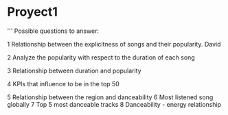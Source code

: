 # Proyect1


'''
Possible questions to answer:

  1 Relationship between the explicitness of songs and their popularity. David
  
  2 Analyze the popularity with respect to the duration of each song  
  
  3 Relationship between duration and popularity
  
  4 KPIs that influence to be in the top 50  
  
  5 Relationship between the region and danceability
  6 Most listened song globally
  7 Top 5 most danceable tracks
  8 Danceability - energy relationship 
